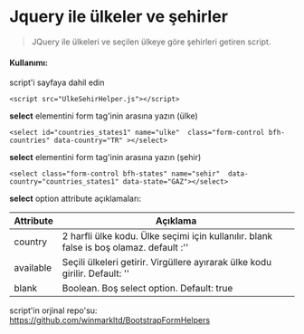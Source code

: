 Jquery ile ülkeler ve şehirler
===================
> JQuery ile ülkeleri ve seçilen ülkeye göre şehirleri getiren script.


#### <i class="icon-file"></i> Kullanımı:
  

  script'i sayfaya dahil edin
   

    <script src="UlkeSehirHelper.js"></script>

**select** elementini form tag'inin arasına yazın (ülke)

    <select id="countries_states1" name="ulke"  class="form-control bfh-countries" data-country="TR" ></select>
**select** elementini form tag'inin arasına yazın (şehir)

    <select class="form-control bfh-states" name="sehir"  data-country="countries_states1" data-state="GAZ"></select>

**select** option attribute açıklamaları:

Attribute     | Açıklama
-------- | ---
country | 2 harfli ülke kodu. Ülke seçimi için kullanılır. blank false is boş olamaz. default :''
available    |Seçili ülkeleri getirir. Virgüllere ayırarak ülke kodu girilir. Default: ''
blank     |Boolean. Boş select option. Default: true


script'in orjinal repo'su: https://github.com/winmarkltd/BootstrapFormHelpers
